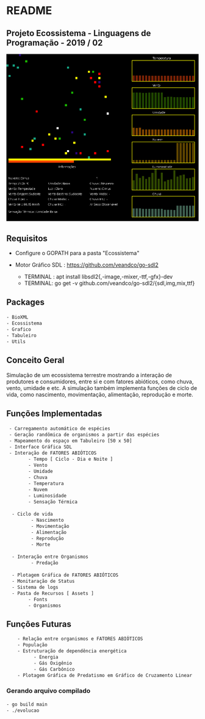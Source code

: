 # README

## Projeto Ecossistema - Linguagens de Programação - 2019 / 02


![Ecossistema - Simulação de Competição de Recursos](https://github.com/luandkg/Ecossistema/blob/master/assets/prints/current.png)

## Requisitos


 - Configure o GOPATH para a pasta "Ecossistema"

 - Motor Gráfico SDL : https://github.com/veandco/go-sdl2 
    - TERMINAL : apt install libsdl2{,-image,-mixer,-ttf,-gfx}-dev
    - TERMINAL: go get -v github.com/veandco/go-sdl2/{sdl,img,mix,ttf}
 
## Packages

    - BioXML
    - Ecossistema
    - Grafico
    - Tabuleiro
    - Utils

## Conceito Geral

Simulação de um ecossistema terrestre mostrando a interação de produtores e consumidores, entre si e com fatores abióticos, como chuva, vento, umidade e etc.
A simulação também implementa funções de ciclo de vida, como nascimento, movimentação, alimentação, reprodução e morte.

## Funções Implementadas

     - Carregamento automático de espécies
     - Geração randômica de organismos a partir das espécies
     - Mapeamento do espaço em Tabuleiro [50 x 50]
     - Interface Gráfica SDL
     - Interação de FATORES ABIÓTICOS
            - Tempo [ Ciclo - Dia e Noite ]
            - Vento
            - Umidade
            - Chuva
            - Temperatura
            - Nuvem
            - Luminosidade
            - Sensação Térmica
            
      - Ciclo de vida
             - Nascimento
             - Movimentação
             - Alimentação
             - Reprodução
             - Morte
                  
      - Interação entre Organismos
             - Predação
             
      - Plotagem Gráfica de FATORES ABIÓTICOS
      - Monitaração de Status
      - Sistema de logs
      - Pasta de Recursos [ Assets ]
            - Fonts
            - Organismos
       
## Funções Futuras

        - Relação entre organismos e FATORES ABIÓTICOS
        - População
        - Estruturação de dependência energética
              - Energia
              - Gás Oxigênio
              - Gás Carbônico
        - Plotagem Gráfica de Predatismo em Gráfico de Cruzamento Linear
        
### Gerando arquivo compilado

    - go build main
    - ./evolucao

